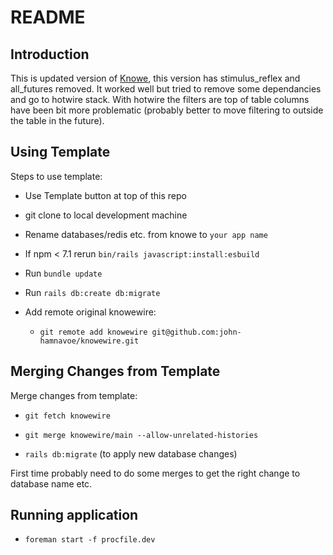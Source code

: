 # README

## Introduction 

This is updated version of [Knowe](https://github.com/john-hamnavoe/knowe), this version has stimulus_reflex and all_futures removed. It worked well but tried to remove some dependancies and go to hotwire stack. With hotwire the filters are top of table columns have been bit more problematic (probably better to move filtering to outside the table in the future). 

## Using Template

Steps to use template:

* Use Template button at top of this repo

* git clone to local development machine

* Rename databases/redis etc. from knowe to `your app name`

* If npm < 7.1 rerun `bin/rails javascript:install:esbuild`

* Run `bundle update`

* Run `rails db:create db:migrate`

* Add remote original knowewire: 
  * `git remote add knowewire git@github.com:john-hamnavoe/knowewire.git`

## Merging Changes from Template

Merge changes from template:

* `git fetch knowewire`

* `git merge knowewire/main --allow-unrelated-histories`

* `rails db:migrate` (to apply new database changes)

First time probably need to do some merges to get the right change to database name etc.

## Running application 

* `foreman start -f procfile.dev`   

